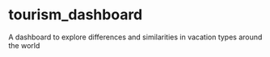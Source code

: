# tourism_dashboard
A dashboard to explore differences and similarities in vacation types around the world
